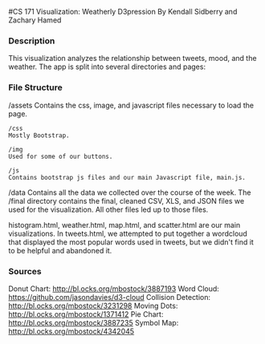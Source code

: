 #CS 171 Visualization: Weatherly D3pression
By Kendall Sidberry and Zachary Hamed

### Description
This visualization analyzes the relationship between tweets, mood, and the weather.
The app is split into several directories and pages:

### File Structure
/assets
Contains the css, image, and javascript files necessary to load the page.

    /css
    Mostly Bootstrap.

    /img
    Used for some of our buttons.

    /js
    Contains bootstrap js files and our main Javascript file, main.js.

/data
Contains all the data we collected over the course of the week.  The /final
directory contains the final, cleaned CSV, XLS, and JSON files we used for the visualization.
All other files led up to those files.


histogram.html, weather.html, map.html, and scatter.html are our main visualizations. In tweets.html,
we attempted to put together a wordcloud that displayed the most popular words used in tweets, but we
didn't find it to be helpful and abandoned it.

###  Sources
Donut Chart: http://bl.ocks.org/mbostock/3887193
Word Cloud: https://github.com/jasondavies/d3-cloud
Collision Detection: http://bl.ocks.org/mbostock/3231298
Moving Dots: http://bl.ocks.org/mbostock/1371412
Pie Chart: http://bl.ocks.org/mbostock/3887235
Symbol Map: http://bl.ocks.org/mbostock/4342045